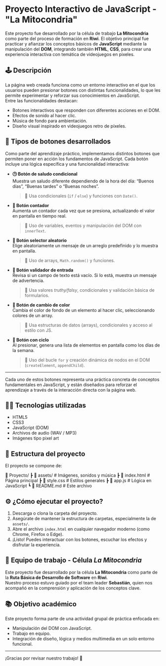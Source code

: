 # Proyecto Interactivo de JavaScript - "La Mitocondria"

Este proyecto fue desarrollado por la célula de trabajo **La Mitocondria** como parte del proceso de formación en **Riwi**. El objetivo principal fue practicar y afianzar los conceptos básicos de **JavaScript** mediante la manipulación del **DOM**, integrando también **HTML**, **CSS**, para crear una experiencia interactiva con temática de videojuegos en pixeles.

## 🕹️ Descripción

La página web creada funciona como un entorno interactivo en el que los usuarios pueden presionar botones con distintas funcionalidades, lo que les permite experimentar y reforzar sus conocimientos en JavaScript.  
Entre las funcionalidades destacan:

- Botones interactivos que responden con diferentes acciones en el DOM.
- Efectos de sonido al hacer clic.
- Música de fondo para ambientación.
- Diseño visual inspirado en videojuegos retro de píxeles.

## 🧪 Tipos de botones desarrollados

Como parte del aprendizaje práctico, implementamos distintos botones que permiten poner en acción los fundamentos de JavaScript. Cada botón incluye una lógica específica y una funcionalidad interactiva:

- **🕒 Botón de saludo condicional**  
  Muestra un saludo diferente dependiendo de la hora del día: “Buenos días”, “Buenas tardes” o “Buenas noches”.  
  > 🔧 Usa condicionales (`if` / `else`) y funciones con `Date()`.

- **🔢 Botón contador**  
  Aumenta un contador cada vez que se presiona, actualizando el valor en pantalla en tiempo real.  
  > 🔧 Uso de variables, eventos y manipulación del DOM con `innerText`.

- **🎲 Botón selector aleatorio**  
  Elige aleatoriamente un mensaje de un arreglo predefinido y lo muestra en pantalla.  
  > 🔧 Uso de arrays, `Math.random()` y funciones.

- **🛑 Botón validador de entrada**  
  Revisa si un campo de texto está vacío. Si lo está, muestra un mensaje de advertencia.  
  > 🔧 Usa valores *truthy/falsy*, condicionales y validación básica de formularios.

- **🎨 Botón de cambio de color**  
  Cambia el color de fondo de un elemento al hacer clic, seleccionando colores de un array.  
  > 🔧 Usa estructuras de datos (arrays), condicionales y acceso al estilo con JS.

- **🔁 Botón con ciclo**  
  Al presionar, genera una lista de elementos en pantalla como los días de la semana.  
  > 🔧 Uso del bucle `for` y creación dinámica de nodos en el DOM (`createElement`, `appendChild`).

---

Cada uno de estos botones representa una práctica concreta de conceptos fundamentales en JavaScript, y están diseñados para reforzar el aprendizaje a través de la interacción directa con la página web.


## 👨‍💻 Tecnologías utilizadas

- HTML5
- CSS3
- JavaScript (DOM)
- Archivos de audio (WAV / MP3)
- Imágenes tipo pixel art

## 📁 Estructura del proyecto

El proyecto se compone de:

📁 Proyecto/
┣ 📁 assets/ # Imágenes, sonidos y música
┣ 📄 index.html # Página principal
┣ 📄 style.css # Estilos generales
┣ 📄 app.js # Lógica en JavaScript
┗ 📄 README.md # Este archivo

## ⚙️ ¿Cómo ejecutar el proyecto?

1. Descarga o clona la carpeta del proyecto.
2. Asegúrate de mantener la estructura de carpetas, especialmente la de `assets/`.
3. Abre el archivo `index.html` en cualquier navegador moderno (como Chrome, Firefox o Edge).
4. ¡Listo! Puedes interactuar con los botones, escuchar los efectos y disfrutar la experiencia.

## 🧬 Equipo de trabajo - Célula *La Mitocondria*

Este proyecto fue desarrollado por la célula **La Mitocondria** como parte de la **Ruta Básica de Desarrollo de Software** en **Riwi**.  
Nuestro proceso estuvo guiado por el team leader **Sebastián**, quien nos acompañó en la comprensión y aplicación de los conceptos clave.

## 📚 Objetivo académico

Este proyecto forma parte de una actividad grupal de práctica enfocada en:

- Manipulación del DOM con JavaScript.
- Trabajo en equipo.
- Integración de diseño, lógica y medios multimedia en un solo entorno funcional.

---

¡Gracias por revisar nuestro trabajo! 🚀
